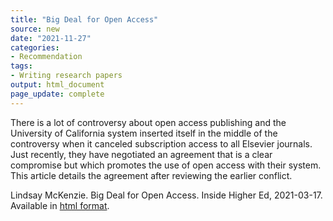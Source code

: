 ```yaml
---
title: "Big Deal for Open Access"
source: new
date: "2021-11-27"
categories:
- Recommendation
tags:
- Writing research papers
output: html_document
page_update: complete
---
```


There is a lot of controversy about open access publishing and the University of California system inserted itself in the middle of the controversy when it canceled subscription access to all Elsevier journals. Just recently, they have negotiated an agreement that is a clear compromise but which promotes the use of open access with their system. This article details the agreement after reviewing the earlier conflict.

<!--more-->

Lindsay McKenzie. Big Deal for Open Access. Inside Higher Ed, 2021-03-17. Available in [html format][mck1].

[mck1]: https://www.insidehighered.com/news/2021/03/17/university-california-reaches-new-open-access-agreement-elsevier
